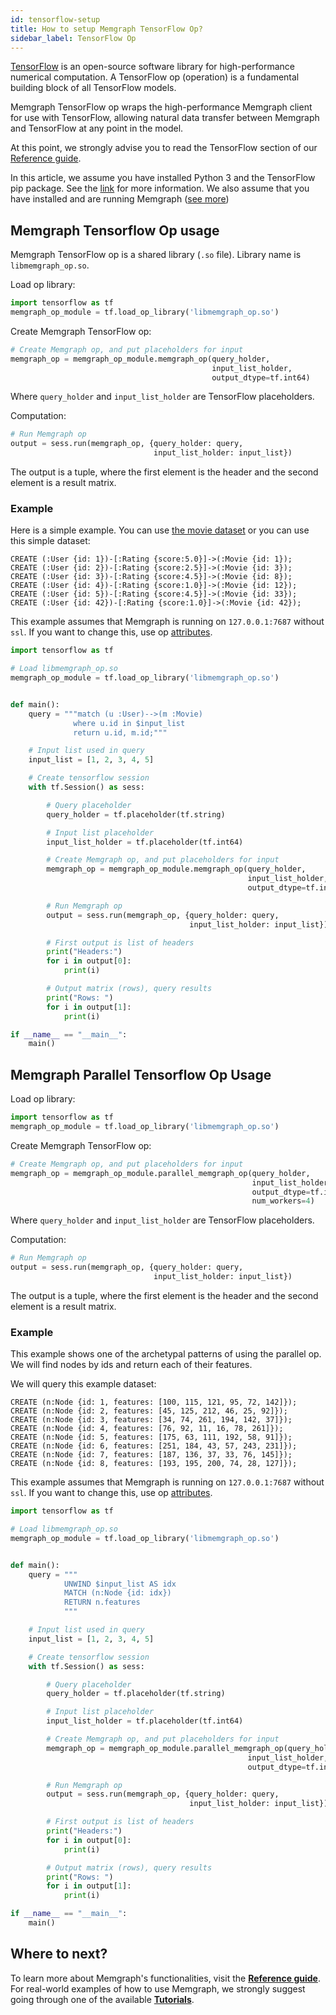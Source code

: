 ```yaml
---
id: tensorflow-setup
title: How to setup Memgraph TensorFlow Op?
sidebar_label: TensorFlow Op
---
```


[TensorFlow](https://www.tensorflow.org/) is an open-source software
library for high-performance numerical computation.
A TensorFlow op (operation) is a fundamental building block of all TensorFlow
models.

Memgraph TensorFlow op wraps the high-performance Memgraph client for
use with TensorFlow, allowing natural data transfer between Memgraph and
TensorFlow at any point in the model.

At this point, we strongly advise you to read
the TensorFlow section of our
[Reference guide](../reference-guide/tensorflow.md).

In this article, we assume you have installed Python 3 and the TensorFlow pip
package. See the [link](https://www.tensorflow.org/install/pip?lang=python3) for
more information.
We also assume that you have installed and are running Memgraph ([see more](/installation/overview.md))

## Memgraph Tensorflow Op usage

Memgraph TensorFlow op is a shared library (`.so` file).
Library name is `libmemgraph_op.so`.

Load op library:
```python
import tensorflow as tf
memgraph_op_module = tf.load_op_library('libmemgraph_op.so')
```

Create Memgraph TensorFlow op:
```python
# Create Memgraph op, and put placeholders for input
memgraph_op = memgraph_op_module.memgraph_op(query_holder,
                                             input_list_holder,
                                             output_dtype=tf.int64)
```
Where `query_holder` and `input_list_holder`
are TensorFlow placeholders.

Computation:
```python
# Run Memgraph op
output = sess.run(memgraph_op, {query_holder: query,
                                input_list_holder: input_list})
```
The output is a tuple, where the first element is the header and the second
element is a result matrix.

### Example

Here is a simple example. You can use
[the movie dataset](../tutorials/movie-recommendation.md) or you can use
this simple dataset:

```cypher
CREATE (:User {id: 1})-[:Rating {score:5.0}]->(:Movie {id: 1});
CREATE (:User {id: 2})-[:Rating {score:2.5}]->(:Movie {id: 3});
CREATE (:User {id: 3})-[:Rating {score:4.5}]->(:Movie {id: 8});
CREATE (:User {id: 4})-[:Rating {score:1.0}]->(:Movie {id: 12});
CREATE (:User {id: 5})-[:Rating {score:4.5}]->(:Movie {id: 33});
CREATE (:User {id: 42})-[:Rating {score:1.0}]->(:Movie {id: 42});
```

This example assumes that Memgraph is running on `127.0.0.1:7687`
without `ssl`.
If you want to change this,
use op [attributes](../reference-guide/tensorflow.md).

```python
import tensorflow as tf

# Load libmemgraph_op.so
memgraph_op_module = tf.load_op_library('libmemgraph_op.so')


def main():
    query = """match (u :User)-->(m :Movie)
              where u.id in $input_list
              return u.id, m.id;"""

    # Input list used in query
    input_list = [1, 2, 3, 4, 5]

    # Create tensorflow session
    with tf.Session() as sess:

        # Query placeholder
        query_holder = tf.placeholder(tf.string)

        # Input list placeholder
        input_list_holder = tf.placeholder(tf.int64)

        # Create Memgraph op, and put placeholders for input
        memgraph_op = memgraph_op_module.memgraph_op(query_holder,
                                                     input_list_holder,
                                                     output_dtype=tf.int64)

        # Run Memgraph op
        output = sess.run(memgraph_op, {query_holder: query,
                                        input_list_holder: input_list})

        # First output is list of headers
        print("Headers:")
        for i in output[0]:
            print(i)

        # Output matrix (rows), query results
        print("Rows: ")
        for i in output[1]:
            print(i)

if __name__ == "__main__":
    main()
```

## Memgraph Parallel Tensorflow Op Usage

Load op library:
```python
import tensorflow as tf
memgraph_op_module = tf.load_op_library('libmemgraph_op.so')
```

Create Memgraph TensorFlow op:
```python
# Create Memgraph op, and put placeholders for input
memgraph_op = memgraph_op_module.parallel_memgraph_op(query_holder,
                                                      input_list_holder,
                                                      output_dtype=tf.int64,
                                                      num_workers=4)
```
Where `query_holder` and `input_list_holder`
are TensorFlow placeholders.

Computation:
```python
# Run Memgraph op
output = sess.run(memgraph_op, {query_holder: query,
                                input_list_holder: input_list})
```
The output is a tuple, where the first element is the header and the second
element is a result matrix.

### Example
This example shows one of the archetypal patterns of using the parallel op.
We will find nodes by ids and return each of their features.

We will query this example dataset:

```cypher
CREATE (n:Node {id: 1, features: [100, 115, 121, 95, 72, 142]});
CREATE (n:Node {id: 2, features: [45, 125, 212, 46, 25, 92]});
CREATE (n:Node {id: 3, features: [34, 74, 261, 194, 142, 37]});
CREATE (n:Node {id: 4, features: [76, 92, 11, 16, 78, 261]});
CREATE (n:Node {id: 5, features: [175, 63, 111, 192, 58, 91]});
CREATE (n:Node {id: 6, features: [251, 184, 43, 57, 243, 231]});
CREATE (n:Node {id: 7, features: [187, 136, 37, 33, 76, 145]});
CREATE (n:Node {id: 8, features: [193, 195, 200, 74, 28, 127]});
```

This example assumes that Memgraph is running on `127.0.0.1:7687`
without `ssl`.
If you want to change this,
use op [attributes](../reference-guide/tensorflow.md).

```python
import tensorflow as tf

# Load libmemgraph_op.so
memgraph_op_module = tf.load_op_library('libmemgraph_op.so')


def main():
    query = """
            UNWIND $input_list AS idx
            MATCH (n:Node {id: idx})
            RETURN n.features
            """

    # Input list used in query
    input_list = [1, 2, 3, 4, 5]

    # Create tensorflow session
    with tf.Session() as sess:

        # Query placeholder
        query_holder = tf.placeholder(tf.string)

        # Input list placeholder
        input_list_holder = tf.placeholder(tf.int64)

        # Create Memgraph op, and put placeholders for input
        memgraph_op = memgraph_op_module.parallel_memgraph_op(query_holder,
                                                     input_list_holder,
                                                     output_dtype=tf.int64)

        # Run Memgraph op
        output = sess.run(memgraph_op, {query_holder: query,
                                        input_list_holder: input_list})

        # First output is list of headers
        print("Headers:")
        for i in output[0]:
            print(i)

        # Output matrix (rows), query results
        print("Rows: ")
        for i in output[1]:
            print(i)

if __name__ == "__main__":
    main()
```

## Where to next?

To learn more about Memgraph's functionalities, visit the **[Reference guide](/reference-guide/overview.md)**.
For real-world examples of how to use Memgraph, we strongly suggest going through one of the available **[Tutorials](../tutorials/overview.md)**.
